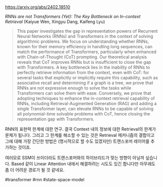 https://arxiv.org/abs/2402.18510

*RNNs are not Transformers (Yet): The Key Bottleneck on In-context Retrieval* (Kaiyue Wen, Xingyu Dang, Kaifeng Lyu)

> This paper investigates the gap in representation powers of Recurrent Neural Networks (RNNs) and Transformers in the context of solving algorithmic problems. We focus on understanding whether RNNs, known for their memory efficiency in handling long sequences, can match the performance of Transformers, particularly when enhanced with Chain-of-Thought (CoT) prompting. Our theoretical analysis reveals that CoT improves RNNs but is insufficient to close the gap with Transformers. A key bottleneck lies in the inability of RNNs to perfectly retrieve information from the context, even with CoT: for several tasks that explicitly or implicitly require this capability, such as associative recall and determining if a graph is a tree, we prove that RNNs are not expressive enough to solve the tasks while Transformers can solve them with ease. Conversely, we prove that adopting techniques to enhance the in-context retrieval capability of RNNs, including Retrieval-Augmented Generation (RAG) and adding a single Transformer layer, can elevate RNNs to be capable of solving all polynomial-time solvable problems with CoT, hence closing the representation gap with Transformers.

RNN의 표현력 한계에 대한 연구. 결국 Context 내의 정보에 대한 Retrieval의 한계가 문제가 됩니다. 그리고 그 한계를 해소할 수 있는 것은 Retrieval 메커니즘의 결합이고 그에 대해 가장 간단한 방법은 (명시적으로 할 수도 있겠지만) 트랜스포머 레이어를 추가하는 것이죠.

여러모로 SSM이 쓰이더라도 트랜스포머와의 하이브리드가 맞는 방향이 아닐까 싶습니다. Based 같이 Linear Attention 내에서 해결하려는 시도도 있긴 합니다만 아무래도 좀 더 어려운 경로가 될 것 같네요.

#transformer #rnn #state-space-model